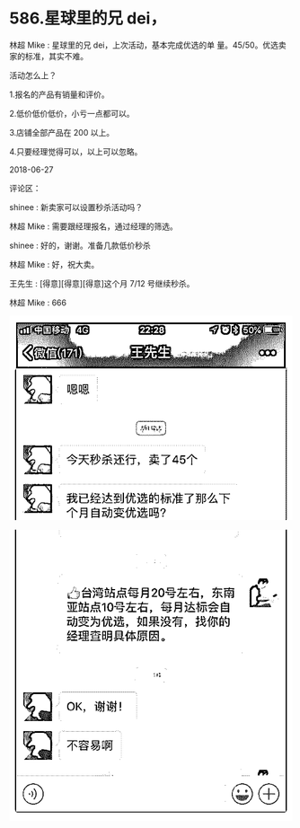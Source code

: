 # 586.星球里的兄 dei，

林超 Mike : 星球里的兄 dei，上次活动，基本完成优选的单 量。45/50。优选卖家的标准，其实不难。

活动怎么上？

1.报名的产品有销量和评价。

2.低价低价低价，小亏一点都可以。

3.店铺全部产品在 200 以上。

4.只要经理觉得可以，以上可以忽略。

2018-06-27

评论区：

shinee : 新卖家可以设置秒杀活动吗？

林超 Mike : 需要跟经理报名，通过经理的筛选。

shinee : 好的，谢谢。准备几款低价秒杀

林超 Mike : 好，祝大卖。

王先生 : [得意][得意][得意]这个月 7/12 号继续秒杀。

林超 Mike : 666

![image](img/Image_121.png)

![image](img/Image_122.png)